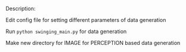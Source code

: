 Description:

Edit config file for setting different parameters of data generation

Run `python swinging_main.py` for data generation

Make new directory for IMAGE for PERCEPTION based data generation 